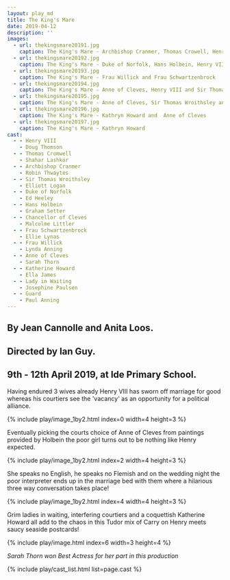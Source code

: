 ```yaml
---
layout: play_md
title: The King's Mare
date: 2019-04-12
description: ''
images:
  - url: thekingsmare20191.jpg
    caption: The King's Mare - Archbishop Cranmer, Thomas Crowell, Henry VIII and Sir Thomas Wroithsley
  - url: thekingsmare20192.jpg
    caption: The King's Mare - Duke of Norfolk, Hans Holbein, Henry VIII, Archbishop Cranmer, Thomas Cromwell and Sir Thomas Wroithsley
  - url: thekingsmare20193.jpg
    caption: The King's Mare - Frau Willick and Frau Schwartzenbrock
  - url: thekingsmare20194.jpg
    caption: The King's Mare - Anne of Cleves, Henry VIII and Sir Thomas Wroithsley
  - url: thekingsmare20195.jpg
    caption: The King's Mare - Anne of Cleves, Sir Thomas Wroithsley and Henry VIII
  - url: thekingsmare20196.jpg
    caption: The King's Mare - Kathryn Howard and  Anne of Cleves
  - url: thekingsmare20197.jpg
    caption: The King's Mare - Kathryn Howard
cast:
  - - Henry VIII
    - Doug Thomson
  - - Thomas Cromwell
    - Shahar Lashkor
  - - Archbishop Cranmer
    - Robin Thwaytes
  - - Sir Thomas Wroithsley
    - Elliott Logan
  - - Duke of Norfolk
    - Ed Heeley
  - - Hans Holbein
    - Graham Setter
  - - Chancellor of Cleves
    - Malcolme Littler
  - - Frau Schwartzenbrock
    - Ellie Lynas
  - - Frau Willick
    - Lynda Anning
  - - Anne of Cleves
    - Sarah Thorn
  - - Katherine Howard
    - Ella James
  - - Lady in Waiting
    - Josephine Paulsen
  - - Guard
    - Paul Anning
---
```


## By Jean Cannolle and Anita Loos.

## Directed by Ian Guy.

## 9th - 12th April 2019, at Ide Primary School.

Having endured 3 wives already Henry VIII has sworn off marriage for good whereas his courtiers see the 'vacancy' as an opportunity for a political alliance.

{% include play/image_1by2.html index=0 width=4 height=3 %}

Eventually picking the courts choice of Anne of Cleves from paintings provided by Holbein the poor girl turns out to be nothing like Henry expected.

{% include play/image_1by2.html index=2 width=4 height=3 %}

She speaks no English, he speaks no Flemish and on the wedding night the poor interpreter ends up in the marriage bed with them where a hilarious three way conversation takes place!

{% include play/image_1by2.html index=4 width=4 height=3 %}

Grim ladies in waiting, interfering courtiers and a coquettish Katherine Howard all add to the chaos in this Tudor mix of Carry on Henry meets saucy seaside postcards!

{% include play/image.html index=6 width=3 height=4 %}

*Sarah Thorn won Best Actress for her part in this production*

{% include play/cast_list.html list=page.cast %}

